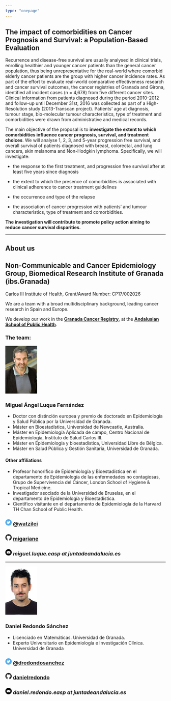 ```yaml
---
type: "onepage"
---
```


## The impact of comorbidities on Cancer Prognosis and Survival: a Population-Based Evaluation

Recurrence and disease-free survival are usually analysed in clinical trials, enrolling healthier and younger cancer patients than the general cancer population, thus being unrepresentative for the real-world where comorbid elderly cancer patients are the group with higher cancer incidence rates. As part of the effort to evaluate real-world comparative effectiveness research and cancer survival outcomes, the cancer registries of Granada and Girona, identified all incident cases (n = 4,678) from five different cancer sites. Clinical information from patients diagnosed during the period 2010-2012 and follow-up until December 31st, 2016 was collected as part of a High-Resolution study (2013-Transcan project). Patients’ age at diagnosis, tumour stage, bio-molecular tumour characteristics, type of treatment and comorbidities were drawn from administrative and medical records.

The main objective of the proposal is to **investigate the extent to which comorbidities influence cancer prognosis, survival, and treatment choices**. We will analyse 1, 2, 3, and 5-year progression free survival, and overall survival of patients diagnosed with breast, colorectal, and lung cancers, skin melanoma and Non-Hodgkin lymphoma. Specifically, we will investigate:

- the response to the first treatment, and progression free survival after at least five years since diagnosis

- the extent to which the presence of comorbidities is associated with clinical adherence to cancer treatment guidelines

- the occurrence and type of the relapse

- the association of cancer progression with patients’ and tumour characteristics, type of treatment and comorbidities.

**The investigation will contribute to promote policy action aiming to reduce cancer survival disparities.**

---------------------

## About us

## **Non‐Communicable and Cancer Epidemiology Group, Biomedical Research Institute of Granada (ibs.Granada)**

Carlos III Institute of Health, Grant/Award Number: CP17/002026

We are a team with a broad multidisciplinary background, leading cancer research in Spain and Europe.

We develop our work in the [**Granada Cancer Registry**](http://www.cancergranada.org), at the [**Andalusian School of Public Health**](http://www.easp.es/).

### **The team:**

![](images/logo_MALF.png)

### Miguel Ángel Luque Fernández

* Doctor con distinción europea y premio de doctorado en Epidemiología y Salud Pública por la Universidad de Granada.
* Máster en Bioestadística, Universidad de Newcastle, Australia.
* Máster en Epidemiología Aplicada de campo, Centro Nacional de Epidemiología, Instituto de Salud Carlos III.
* Máster en Epidemiología y bioestadística, Universidad Libre de Bélgica.
* Máster en Salud Pública y Gestión Sanitaria, Universidad de Granada.

#### Other affiliations

* Profesor honorifico de Epidemiología y Bioestadística en el departamento de Epidemiología de las enfermedades no contagiosas, Grupo de Supervivencia del Cáncer, London School of Hygiene & Tropical Medicine.
* Investigador asociado de la Universidad de Bruselas, en el departamento de Epidemiología y Bioestadística.
* Científico visitante en el departamento de Epidemiología de la Harvard TH Chan School of Public Health.


### <img src="images/tw.png" alt="twitter" style="width: 20px;"/> [@watzilei](http://www.twitter.com/watzilei)

### <img src="images/git.jpg" alt="git" style="width: 20px;"/>  [migariane](https://github.com/migariane)

### <img src="images/email.png" alt="email" style="width: 20px;"/>  *miguel.luque.easp at juntadeandalucia.es*

---------------------

![](images/logo_DRS.png)

### Daniel Redondo Sánchez

* Licenciado en Matemáticas. Universidad de Granada.
* Experto Universitario en Epidemiología e Investigación Clínica. Universidad de Granada

### <img src="images/tw.png" alt="twitter" style="width: 20px;"/> [@dredondosanchez](http://www.twitter.com/dredondosanchez)

### <img src="images/git.jpg" alt="git" style="width: 20px;"/>  [danielredondo](https://github.com/danielredondo)

### <img src="images/email.png" alt="email" style="width: 20px;"/>  *daniel.redondo.easp at juntadeandalucia.es*
